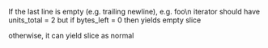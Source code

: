 If the last line is empty (e.g. trailing newline),
e.g. foo\n
iterator should have units_total = 2 but if bytes_left = 0 then yields empty slice

otherwise,
it can yield slice as normal
